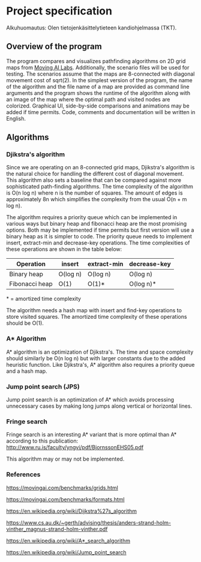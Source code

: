 # Project specification

Alkuhuomautus: Olen tietojenkäsittelytieteen kandiohjelmassa (TKT).

## Overview of the program

The program compares and visualizes pathfinding algorithms on 2D grid maps from [Moving AI Labs](https://movingai.com/benchmarks/grids.html). Additionally, the scenario files will be used for testing. The scenarios assume that the maps are 8-connected with diagonal movement cost of sqrt(2). In the simplest version of the program, the name of the algorithm and the file name of a map are provided as command line arguments and the program shows the runtime of the algorithm along with an image of the map where the optimal path and visited nodes are colorized. Graphical UI, side-by-side comparisons and animations may be added if time permits. Code, comments and documentation will be written
in English.

## Algorithms

### Djikstra's algorithm

Since we are operating on an 8-connected grid maps, Djikstra's algorithm is the natural choice for handling the different cost of diagonal movement. This algorithm also sets a baseline that can be compared against more sophisticated path-finding algorithms. The time complexity of the algorithm is O(n log n) where n is the number of squares. The amount of edges is approximately 8n which simplifies the complexity from the usual O(n + m log n).

The algorithm requires a priority queue which can be implemented in various ways but binary heap and fibonacci heap are the most promising options. Both may be implemented if time permits but first version will use a binary heap as it is simpler to code. The priority queue needs to implement insert, extract-min and decrease-key operations. The time complexities of these operations are shown in the table below:

| Operation      | insert   | extract-min | decrease-key |
|----------------|----------|-------------|--------------|
| Binary heap    | O(log n) | O(log n)    | O(log n)     |
| Fibonacci heap | O(1)     | O(1)*       | O(log n)*    |

\* = amortized time complexity

The algorithm needs a hash map with insert and find-key operations to store visited squares. The amortized time complexity of these operations should be O(1).

### A* Algorithm

A* algorithm is an optimization of Djikstra's. The time and space complexity should similarly be O(n log n) but with larger constants due to the added heuristic function. 
Like Djikstra's, A* algorithm also requires a priority queue and a hash map.

### Jump point search (JPS)

Jump point search is an optimization of A* which avoids processing unnecessary cases by making long jumps along vertical or horizontal lines.

### Fringe search

Fringe search is an interesting A* variant that is more optimal than A* according to this publication: http://www.ru.is/faculty/yngvi/pdf/BjornssonEHS05.pdf

This algorithm may or may not be implemented.

### References

https://movingai.com/benchmarks/grids.html

https://movingai.com/benchmarks/formats.html

https://en.wikipedia.org/wiki/Dijkstra%27s_algorithm

https://www.cs.au.dk/~gerth/advising/thesis/anders-strand-holm-vinther_magnus-strand-holm-vinther.pdf

https://en.wikipedia.org/wiki/A*_search_algorithm

https://en.wikipedia.org/wiki/Jump_point_search
